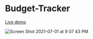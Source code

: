 # Budget-Tracker
[Live demo](https://yafet-segid.github.io/Budget-Tracker/)

![Screen Shot 2021-07-01 at 9 07 43 PM](https://user-images.githubusercontent.com/83928646/124211716-377ef380-dab3-11eb-9023-0f359a448f84.png)

